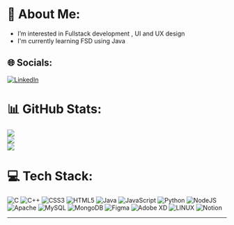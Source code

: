 # 💫 About Me:
- I’m interested in Fullstack development , UI and UX design 
- I'm currently learning FSD using Java

## 🌐 Socials:
[![LinkedIn](https://img.shields.io/badge/LinkedIn-%230077B5.svg?logo=linkedin&logoColor=white)](https://linkedin.com/in/https://www.linkedin.com/in/manojm1425/) 

# 📊 GitHub Stats:
![](https://github-readme-stats.vercel.app/api?username=Manoj-14&theme=default&hide_border=false&include_all_commits=true&count_private=true)<br/>
![](https://github-readme-streak-stats.herokuapp.com/?user=Manoj-14&theme=default&hide_border=false)<br/>
![](https://github-readme-stats.vercel.app/api/top-langs/?username=Manoj-14&theme=default&hide_border=false&include_all_commits=true&count_private=true&layout=compact)

# 💻 Tech Stack:
![C](https://img.shields.io/badge/c-%2300599C.svg?style=plastic&logo=c&logoColor=white) ![C++](https://img.shields.io/badge/c++-%2300599C.svg?style=plastic&logo=c%2B%2B&logoColor=white) ![CSS3](https://img.shields.io/badge/css3-%231572B6.svg?style=plastic&logo=css3&logoColor=white) ![HTML5](https://img.shields.io/badge/html5-%23E34F26.svg?style=plastic&logo=html5&logoColor=white) ![Java](https://img.shields.io/badge/java-%23ED8B00.svg?style=plastic&logo=java&logoColor=white) ![JavaScript](https://img.shields.io/badge/javascript-%23323330.svg?style=plastic&logo=javascript&logoColor=%23F7DF1E) ![Python](https://img.shields.io/badge/python-3670A0?style=plastic&logo=python&logoColor=ffdd54) ![NodeJS](https://img.shields.io/badge/node.js-6DA55F?style=plastic&logo=node.js&logoColor=white) ![Apache](https://img.shields.io/badge/apache-%23D42029.svg?style=plastic&logo=apache&logoColor=white) ![MySQL](https://img.shields.io/badge/mysql-%2300f.svg?style=plastic&logo=mysql&logoColor=white) ![MongoDB](https://img.shields.io/badge/MongoDB-%234ea94b.svg?style=plastic&logo=mongodb&logoColor=white) 	![Figma](https://img.shields.io/badge/figma-%23F24E1E.svg?style=plastic&logo=figma&logoColor=white) ![Adobe XD](https://img.shields.io/badge/Adobe%20XD-470137?style=plastic&logo=Adobe%20XD&logoColor=#FF61F6) ![LINUX](https://img.shields.io/badge/Linux-FCC624?style=plastic&logo=linux&logoColor=black) ![Notion](https://img.shields.io/badge/Notion-%23000000.svg?style=plastic&logo=notion&logoColor=white)

---
